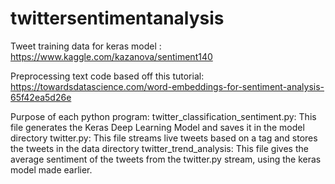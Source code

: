# twittersentimentanalysis

Tweet training data for keras model : https://www.kaggle.com/kazanova/sentiment140


Preprocessing text code based off this tutorial: https://towardsdatascience.com/word-embeddings-for-sentiment-analysis-65f42ea5d26e

Purpose of each python program:
twitter_classification_sentiment.py: This file generates the Keras Deep Learning Model and saves it in the model directory
twitter.py: This file streams live tweets based on a tag and stores the tweets in the data directory
twitter_trend_analysis: This file gives the average sentiment of the tweets from the twitter.py stream, using the keras model made earlier.